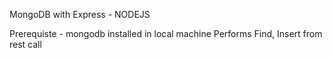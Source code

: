 MongoDB with Express - NODEJS

Prerequiste - mongodb installed in local machine
Performs Find, Insert from rest call

